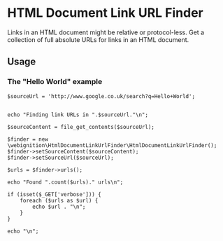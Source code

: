 HTML Document Link URL Finder
=============================

Links in an HTML document might be relative or protocol-less. Get a collection of full absolute URLs for links in an HTML document.

Usage
-----

### The "Hello World" example

    $sourceUrl = 'http://www.google.co.uk/search?q=Hello+World';


    echo "Finding link URLs in ".$sourceUrl."\n";

    $sourceContent = file_get_contents($sourceUrl);

    $finder = new \webignition\HtmlDocumentLinkUrlFinder\HtmlDocumentLinkUrlFinder();
    $finder->setSourceContent($sourceContent);
    $finder->setSourceUrl($sourceUrl);

    $urls = $finder->urls();

    echo "Found ".count($urls)." urls\n";

    if (isset($_GET['verbose'])) {
        foreach ($urls as $url) {
            echo $url . "\n";
        }
    }

    echo "\n";